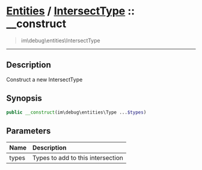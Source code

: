 # [Entities](entities.md) / [IntersectType](entities-IntersectType.md) :: __construct
 > im\debug\entities\IntersectType
____

## Description
Construct a new IntersectType

## Synopsis
```php
public __construct(im\debug\entities\Type ...$types)
```

## Parameters
| Name | Description |
| :--- | :---------- |
| types | Types to add to this intersection |
